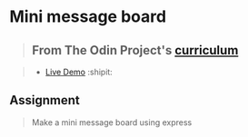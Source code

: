 # Mini message board

> ## From The Odin Project's [curriculum](https://www.theodinproject.com/lessons/mini-message-board)

> - [Live Demo](https://damp-badlands-14798.herokuapp.com/) :shipit:

## Assignment

> Make a mini message board using express
